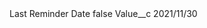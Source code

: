 <?xml version="1.0" encoding="UTF-8"?>
<CustomMetadata xmlns="http://soap.sforce.com/2006/04/metadata" xmlns:xsi="http://www.w3.org/2001/XMLSchema-instance" xmlns:xsd="http://www.w3.org/2001/XMLSchema">
    <label>Last Reminder Date</label>
    <protected>false</protected>
    <values>
        <field>Value__c</field>
        <value xsi:type="xsd:string">2021/11/30</value>
    </values>
</CustomMetadata>
